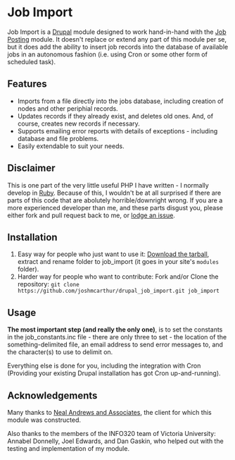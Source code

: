 Job Import
==========

Job Import is a [Drupal](http://drupal.org) module designed to work hand-in-hand with the [Job Posting](http://drupal.org/project/job_posting) module. It doesn't replace or extend any part of this module per se, but it does add the ability to insert job records into the database of available jobs in an autonomous fashion (i.e. using Cron or some other form of scheduled task).

Features
--------

* Imports from a file directly into the jobs database, including creation of nodes and other periphial records.
* Updates records if they already exist, and deletes old ones. And, of course, creates new records if necessary.
* Supports emailing error reports with details of exceptions - including database and file problems.
* Easily extendable to suit your needs.

Disclaimer
----------

This is one part of the very little useful PHP I have written - I normally develop in [Ruby](http://ruby-lang.org). Because of this, I wouldn't be at all surprised if there are parts of this code that are abolutely horrible/downright wrong. If you are a more experienced developer than me, and these parts disgust you, please either fork and pull request back to me, or [lodge an issue](https://github.com/joshmcarthur/drupal_job_import/issues).

Installation
------------

1. Easy way for people who just want to use it: [Download the tarball](https://github.com/joshmcarthur/drupal_job_import), extract and rename folder to job_import (it goes in your site's `modules` folder).
2. Harder way for people who want to contribute: Fork and/or Clone the repository: `git clone https://github.com/joshmcarthur/drupal_job_import.git job_import`

Usage
-----

**The most important step (and really the only one)**, is to set the constants in the job_constants.inc file - there are only three to set - the location of the something-delimited file, an email address to send error messages to, and the character(s) to use to delimit on.

Everything else is done for you, including the integration with Cron (Providing your existing Drupal installation has got Cron up-and-running).

Acknowledgements
----------------

Many thanks to [Neal Andrews and Associates](http://www.recruit.co.nz), the client for which this module was constructed.

Also thanks to the members of the INFO320 team of Victoria University: Annabel Donnelly, Joel Edwards, and Dan Gaskin, who helped out with the testing and implementation of my module.


